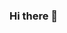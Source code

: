 ### Hi there 👋

<!--
**shajannatuliman/shajannatuliman** is a ✨ _special_ ✨ repository because its `README.md` (this file) appears on your GitHub profile.

Here are some ideas to get you started:

Name: Shajannatul Iman Binti Abdul Majid
- 🌱 I’m currently learning ...
- 👯 I’m looking to collaborate on ...
- 🤔 I’m looking for help with ...
- 💬 Ask me about ...
- 📫 How to reach me: ...
- 😄 Pronouns: ...
- ⚡ Fun fact: ...
-->
